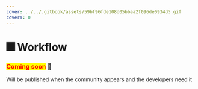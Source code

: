 ```yaml
---
cover: ../../.gitbook/assets/59bf96fde108d05bbaa2f096de0934d5.gif
coverY: 0
---
```


# 🎆 Workflow

### <mark style="color:red;">**Coming soon**</mark> 👻

Will be published when the community appears and the developers need it
